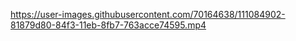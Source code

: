 https://user-images.githubusercontent.com/70164638/111084902-81879d80-84f3-11eb-8fb7-763acce74595.mp4



